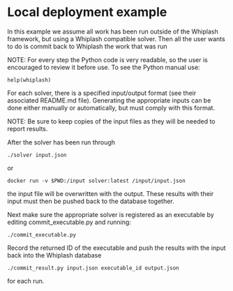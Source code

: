 # Local deployment example

In this example we assume all work has been run outside of the Whiplash framework, but using a Whiplash compatible solver. Then all the user wants to do is commit back to Whiplash the work that was run

NOTE: For every step the Python code is very readable, so the user is encouraged to review it before use. To see the Python manual use:

    help(whiplash)

For each solver, there is a specified input/output format (see their associated README.md file). Generating the appropriate inputs can be done either manually or automatically, but must comply with this format.

NOTE: Be sure to keep copies of the input files as they will be needed to report results.

After the solver has been run through

    ./solver input.json

or

    docker run -v $PWD:/input solver:latest /input/input.json

the input file will be overwritten with the output. These results with their input must then be pushed back to the database together.

Next make sure the appropriate solver is registered as an executable by editing commit_executable.py and running:

    ./commit_executable.py

Record the returned ID of the executable and push the results with the input back into the Whiplash database

    ./commit_result.py input.json executable_id output.json

for each run.
